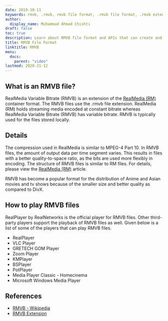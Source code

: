 ```yaml
---
date: 2019-10-11
keywords: rmvb, .rmvb, rmvb file format, .rmvb file format, .rmvb extension, RealMedia Variable Bitrate
author:
  display_name: Muhammad Ahmad Chishti
draft: false
toc: true
description: Learn about RMVB file format and APIs that can create and open RMVB files.
title: RMVB File Format
linktitle: RMVB
menu:
  docs:
    parent: "video"
lastmod: 2020-31-12
---
```


## What is an RMVB file? ##

RealMedia Variable Bitrate (RMVB) is an extension of the [RealMedia (RM)](/video/rm/) container format. The RMVB files use the .rmvb file extension. RealMedia (RM) holds streaming media encoded at constant bitrate whereas RealMedia Variable Bitrate (RMVB) has variable bitrate. RMVB is typically used for the files stored locally.

## Details ##

The compression used in RealMedia is similar to MPEG-4 Part 10. In RMVB files, the amount of output data per time segment varies. This results in files with a better quality-to-space ratio, as the bits are used more flexibly in encoding. The structure of RMVB files is similar to RM files. For details, please view the [RealMedia (RM)](/video/rm/) article.

RMVB has become a popular format for the distribution of Anime and Asian movies and tv shows because of the smaller size and better quality as compared to DivX.

## How to play RMVB files ##

RealPlayer by RealNetworks is the official player for RMVB files. Other third-party players support the playback of RMVB files as well. Given below is a list of some of the players that can play RMVB files.

- RealPlayer
- VLC Player
- GRETECH GOM Player
- Zoom Player
- KMPlayer
- BSPlayer
- PotPlayer
- Media Player Classic - Homecinema
- Microsoft Windows Media Player

## References ##

- [RMVB - Wikipedia](https://en.wikipedia.org/wiki/RMVB)
- [RMVB Extension](https://extension.nirsoft.net/rmvb)

